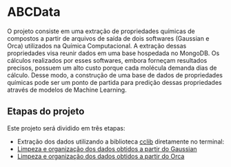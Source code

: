 # ABCData

O projeto consiste em uma extração de propriedades químicas de compostos a partir de arquivos de saída de dois softwares (Gaussian e Orca) utilizados na Química Computacional. A extração dessas propriedades visa reunir dados em uma base hospedada no MongoDB. Os cálculos realizados por esses softwares, embora forneçam resultados precisos, possuem um alto custo porque cada molécula demanda dias de cálculo. Desse modo, a construção de uma base de dados de propriedades químicas pode ser um ponto de partida para predição dessas propriedades através de modelos de Machine Learning.

## Etapas do projeto
Este projeto será dividido em três etapas:
* Extração dos dados utilizando a biblioteca [cclib](https://cclib.github.io/) diretamente no terminal:
* [Limpeza e organização dos dados obtidos a partir do Gaussian](https://github.com/aclaragonzalez/ABCData/blob/main/json_from_gaussian.ipynb)
* [Limpeza e organização dos dados obtidos a partir do Orca](https://github.com/aclaragonzalez/ABCData/blob/main/json_from_orca.ipynb)

